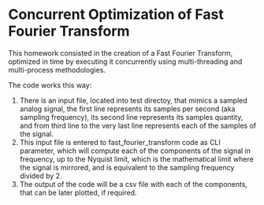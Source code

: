 # Concurrent Optimization of Fast Fourier Transform

This homework consisted in the creation of a Fast Fourier Transform, optimized in time by executing it concurrently using multi-threading and multi-process methodologies.

The code works this way:
1. There is an input file, located into test directoy, that mimics a sampled analog signal, the first line represents its samples per second (aka sampling frequency), its second line represents its samples quantity, and from third line to the very last line represents each of the samples of the signal.
2. This input file is entered to fast_fourier_transform code as CLI parameter, which will compute each of the components of the signal in frequency, up to the Nyquist limit, which is the mathematical limit where the signal is mirrored, and is equivalent to the sampling frequency divided by 2.
3. The output of the code will be a csv file with each of the components, that can be later plotted, if required.